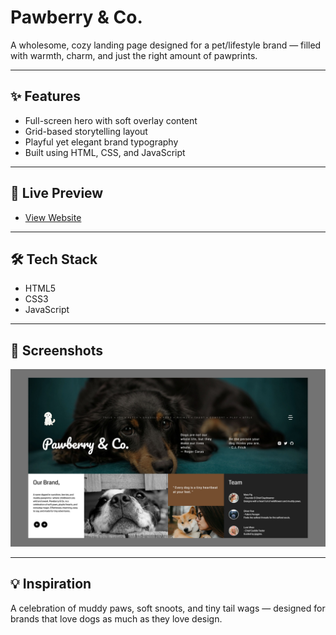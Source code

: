 # Pawberry & Co.

A wholesome, cozy landing page designed for a pet/lifestyle brand — filled with warmth, charm, and just the right amount of pawprints.

---

## ✨ Features

- Full-screen hero with soft overlay content  
- Grid-based storytelling layout  
- Playful yet elegant brand typography  
- Built using HTML, CSS, and JavaScript  

---

## 🔗 Live Preview

- [View Website](https://milanxcode.github.io/Pawberry-Co./)  

---

## 🛠 Tech Stack

- HTML5  
- CSS3  
- JavaScript  

---

## 📸 Screenshots

![Screenshot](./img/mockup.jpg)

---

## 💡 Inspiration

A celebration of muddy paws, soft snoots, and tiny tail wags — designed for brands that love dogs as much as they love design.
